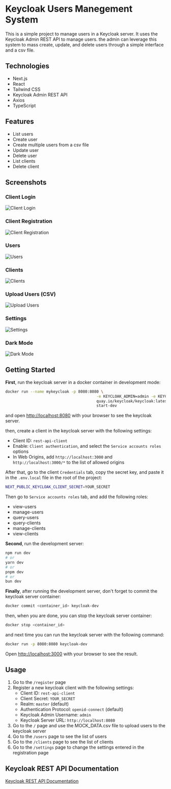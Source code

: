 # Keycloak Users Manegement System

This is a simple project to manage users in a Keycloak server. It uses the Keycloak Admin REST API to manage users. the admin can leverage this system to mass create, update, and delete users through a simple interface and a csv file.

## Technologies

- Next.js
- React
- Tailwind CSS
- Keycloak Admin REST API
- Axios
- TypeScript

## Features

- List users
- Create user
- Create multiple users from a csv file
- Update user
- Delete user
- List clients
- Delete client

## Screenshots

### Client Login

![Client Login](./public/screenshots/client-login-page.png)

### Client Registration

![Client Registration](./public/screenshots/client-register-page.png)

### Users

![Users](./public/screenshots/users-page.png)

### Clients

![Clients](./public/screenshots/clients-page.png)

### Upload Users (CSV)

![Upload Users](./public/screenshots/upload-csv-page.png)

### Settings

![Settings](./public/screenshots/settings-page.png)

### Dark Mode

![Dark Mode](./public/screenshots/dark-theme.png)

## Getting Started

**First**, run the keycloak server in a docker container in development mode:

```bash
docker run --name mykeycloak -p 8080:8080 \
                                        -e KEYCLOAK_ADMIN=admin -e KEYCLOAK_ADMIN_PASSWORD=admin \
                                        quay.io/keycloak/keycloak:latest \
                                        start-dev
```

and open [http://localhost:8080](http://localhost:8080) with your browser to see the keycloak server.

then, create a client in the keycloak server with the following settings:

- Client ID: `rest-api-client`
- Enable: `Client authentication`, and select the `Service accounts roles` options
- In Web Origins, add `http://localhost:3000` and `http://localhost:3000/*` to the list of allowed origins

After that, go to the client `Credentials` tab, copy the secret key, and paste it in the `.env.local` file in the root of the project:

```bash
NEXT_PUBLIC_KEYCLOAK_CLIENT_SECRET=YOUR_SECRET
```

Then go to `Service accounts roles` tab, and add the following roles:

- view-users
- manage-users
- query-users
- query-clients
- manage-clients
- view-clients

**Second**, run the development server:

```bash
npm run dev
# or
yarn dev
# or
pnpm dev
# or
bun dev
```

**Finally**, after running the development server, don't forget to commit the keycloak server container:

```bash
docker commit <container_id> keycloak-dev
```

then, when you are done, you can stop the keycloak server container:

```bash
docker stop <container_id>
```

and next time you can run the keycloak server with the following command:

```bash
docker run -p 8080:8080 keycloak-dev
```

Open [http://localhost:3000](http://localhost:3000) with your browser to see the result.

## Usage

1. Go to the `/register` page
2. Register a new keycloak client with the following settings:
   - Client ID: `rest-api-client`
   - Client Secret: `YOUR_SECRET`
   - Realm: `master` (default)
   - Authentication Protocol: `openid-connect` (default)
   - Keycloak Admin Username: `admin`
   - Keycloak Server URL: `http://localhost:8080`
3. Go to the `/` page and use the MOCK_DATA.csv file to upload users to the keycloak server
4. Go to the `/users` page to see the list of users
5. Go to the `/clients` page to see the list of clients
6. Go to the `/settings` page to change the settings entered in the registration page

## Keycloak REST API Documentation

[Keycloak REST API Documentation](https://www.keycloak.org/docs-api/21.0.0/rest-api/index.html)
